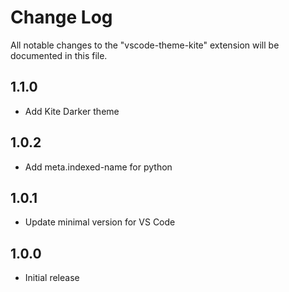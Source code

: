 # Change Log

All notable changes to the "vscode-theme-kite" extension will be documented in this file.

## 1.1.0

- Add Kite Darker theme

## 1.0.2

- Add meta.indexed-name for python

## 1.0.1

- Update minimal version for VS Code

## 1.0.0

- Initial release